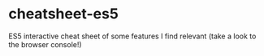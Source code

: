 # cheatsheet-es5
ES5 interactive cheat sheet of some features I find relevant (take a look to the browser console!)
